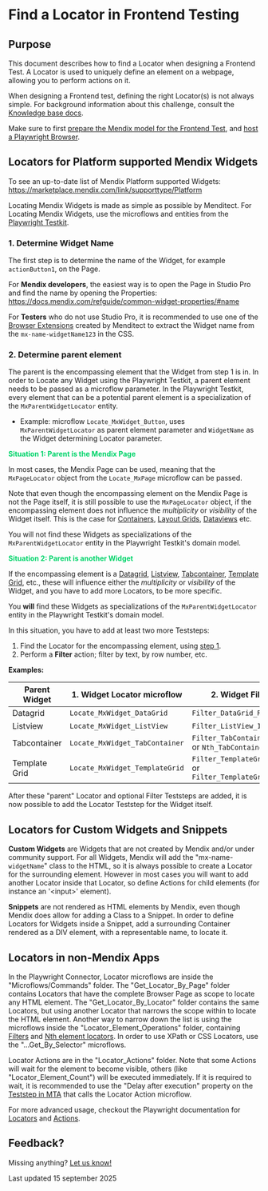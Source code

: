 # Find a Locator in Frontend Testing

## Purpose 

This document describes how to find a Locator when designing a Frontend Test. A Locator is used to uniquely define an element on a webpage, allowing you to perform actions on it.

When designing a Frontend test, defining the right Locator(s) is not always simple. For background information about this challenge, consult the [Knowledge base docs](../../knowledge-base/frontend-testing-for-mendix-devs#locator-challenges).

Make sure to first [prepare the Mendix model for the Frontend Test](../configure-mta/prepare-frontend-test), and [host a Playwright Browser](../../installation/install-playwright-browser).


## Locators for Platform supported Mendix Widgets

To see an up-to-date list of Mendix Platform supported Widgets: https://marketplace.mendix.com/link/supporttype/Platform

Locating Mendix Widgets is made as simple as possible by Menditect. For Locating Mendix Widgets, use the microflows and entities from the [Playwright Testkit](../../../Tools/playwright-testkit).

### 1. Determine Widget Name

The first step is to determine the name of the Widget, for example `actionButton1`, on the Page. 

For **Mendix developers**, the easiest way is to open the Page in Studio Pro and find the name by opening the Properties: https://docs.mendix.com/refguide/common-widget-properties/#name

For **Testers** who do not use Studio Pro, it is recommended to use one of the [Browser Extensions](../../../Tools/frontend-browser-extension) created by Menditect to extract the Widget name from the `mx-name-widgetName123` in the CSS.

### 2. Determine parent element

The parent is the encompassing element that the Widget from step 1 is in. In order to Locate any Widget using the Playwright Testkit, a parent element needs to be passed as a microflow parameter. In the Playwright Testkit, every element that can be a potential parent element is a specialization of the `MxParentWidgetLocator` entity. 

- Example: microflow `Locate_MxWidget_Button`, uses `MxParentWidgetLocator` as parent element parameter and `WidgetName` as the Widget determining Locator parameter.

<font color="#00d46a"><b><i class="fa-solid fa-location-arrow"></i> Situation 1: Parent is the Mendix Page</b></font>

In most cases, the Mendix Page can be used, meaning that the `MxPageLocator` object from the `Locate_MxPage` microflow can be passed. 

Note that even though the encompassing element on the Mendix Page is not the Page itself, it is still possible to use the `MxPageLocator` object, if the encompassing element does not influence the *multiplicity* or *visibility* of the Widget itself. This is the case for [Containers](https://docs.mendix.com/refguide/container/), [Layout Grids](https://docs.mendix.com/refguide/layout-grid/), [Dataviews](https://docs.mendix.com/refguide/data-view/) etc. 

You will not find these Widgets as specializations of the `MxParentWidgetLocator` entity in the Playwright Testkit's domain model. 

<font color="#00d46a"><b><i class="fa-solid fa-location-arrow"></i> Situation 2: Parent is another Widget</b></font>

If the encompassing element is a [Datagrid](https://docs.mendix.com/refguide/data-grid/), [Listview](https://docs.mendix.com/refguide/list-view/), [Tabcontainer](https://docs.mendix.com/refguide/tab-container/), [Template Grid](https://docs.mendix.com/refguide/template-grid/), etc., these will influence either the *multiplicity* or *visibility* of the Widget, and you have to add more Locators, to be more specific.

You **will** find these Widgets as specializations of the `MxParentWidgetLocator` entity in the Playwright Testkit's domain model. 

In this situation, you have to add at least two more Teststeps:
1. Find the Locator for the encompassing element, using [step 1](#1-determine-widget-name).
2. Perform a **Filter** action; filter by text, by row number, etc.

**Examples:**

| Parent Widget | 1. Widget Locator microflow    | 2. Widget Filter microflow                                                  |
| ------------- | ------------------------------ | --------------------------------------------------------------------------- |
| Datagrid      | `Locate_MxWidget_DataGrid`     | `Filter_DataGrid_Rows_by_Text`                                              |
| Listview      | `Locate_MxWidget_ListView`     | `Filter_ListView_Items_by_Text`                                             |
| Tabcontainer  | `Locate_MxWidget_TabContainer` | `Filter_TabContainer_Tabs_by_Text` or `Nth_TabContainer_Tab`                |
| Template Grid | `Locate_MxWidget_TemplateGrid` | `Filter_TemplateGrid_Items_by_Text` or `Filter_TemplateGrid_Items_by_Index` |

After these "parent" Locator and optional Filter Teststeps are added, it is now possible to add the Locator Teststep for the Widget itself.

## Locators for Custom Widgets and Snippets

**Custom Widgets** are Widgets that are not created by Mendix and/or under community support. For all Widgets, Mendix will add the "mx-name-`widgetName`" class to the HTML, so it is always possible to create a Locator for the surrounding element. However in most cases you will want to add another Locator inside that Locator, so define Actions for child elements 
(for instance an '\<input\>' element).

**Snippets** are not rendered as HTML elements by Mendix, even though Mendix does allow for adding a Class to a Snippet. In order to define Locators for Widgets inside a Snippet, add a surrounding Container rendered as a DIV element, with a representable name, to locate it.


## Locators in non-Mendix Apps

In the Playwright Connector, Locator microflows are inside the "Microflows/Commands" folder. The "Get_Locator_By_Page" folder contains Locators that have the complete Browser Page as scope to locate any HTML element. The "Get_Locator_By_Locator" folder contains the same Locators, but using another Locator that narrows the scope within to locate the HTML element.  Another way to narrow down the list is using the microflows inside the "Locator_Element_Operations" folder, containing [Filters](https://playwright.dev/java/docs/locators#filtering-locators) and [Nth element locators](https://playwright.dev/java/docs/other-locators#n-th-element-locator). In order to use XPath or CSS Locators, use the "...Get_By_Selector" microflows. 

Locator Actions are in the "Locator_Actions" folder. Note that some Actions will wait for the element to become visible, others (like "Locator_Element_Count") will be executed immediately. If it is required to wait, it is recommended to use the "Delay after execution" property on the [Teststep in MTA](../../../mta/Teststep#delay-after-execution) that calls the Locator Action microflow.

For more advanced usage, checkout the Playwright documentation for [Locators](https://playwright.dev/java/docs/locators) and [Actions](https://playwright.dev/java/docs/input).


## Feedback?
Missing anything? [Let us know!](mailto:support@menditect.com)

Last updated 15 september 2025